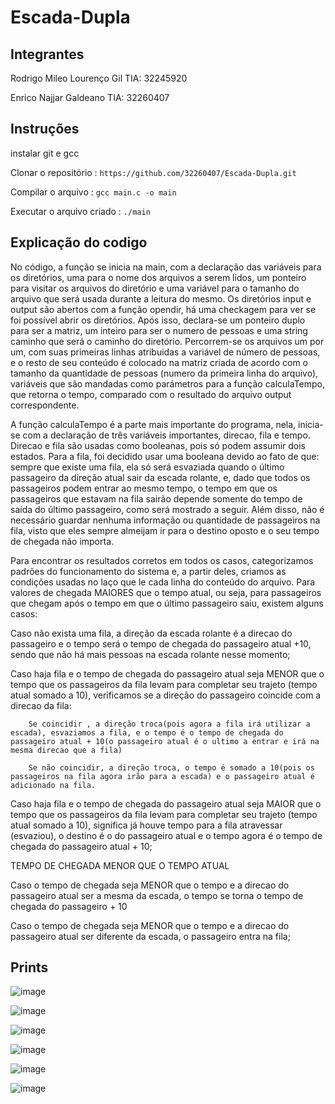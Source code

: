 # Escada-Dupla
## Integrantes
Rodrigo Mileo Lourenço Gil TIA: 32245920

Enrico Najjar Galdeano TIA: 32260407

## Instruções
instalar git e gcc

Clonar o repositório : `https://github.com/32260407/Escada-Dupla.git`

Compilar o arquivo : `gcc main.c -o main`

Executar o arquivo criado : `./main`

## Explicação do codigo


  No código, a função se inicia na main, com a declaração das variáveis para os
diretórios, uma para o nome dos arquivos a serem lidos, um ponteiro para visitar
os arquivos do diretório e uma variável para o tamanho do arquivo que será usada
durante a leitura do mesmo. Os diretórios input e output são abertos com a
função opendir, há uma checkagem para ver se foi possível abrir os diretórios.
Após isso, declara-se um ponteiro duplo para ser a matriz, um inteiro para ser o
numero de pessoas e uma string caminho que será o caminho do diretório.
Percorrem-se os arquivos um por um, com suas primeiras linhas atribuidas a
variável de número de pessoas, e o resto de seu conteúdo é colocado na matriz
criada de acordo com o tamanho da quantidade de pessoas (numero da primeira
linha do arquivo), variáveis que são mandadas como parámetros para a função
calculaTempo, que retorna o tempo, comparado com o resultado do arquivo output
correspondente.

  A função calculaTempo é a parte mais importante do programa, nela, inicia-se
com a declaração de três variáveis importantes, direcao, fila e tempo. Direcao e
fila são usadas como booleanas, pois só podem assumir dois estados. Para a fila,
foi decidido usar uma booleana devido ao fato de que: sempre que existe uma
fila, ela só será esvaziada quando o último passageiro da direção atual sair da
escada rolante, e, dado que todos os passageiros podem entrar ao mesmo tempo, o
tempo em que os passageiros que estavam na fila sairão depende somente do tempo
de saída do último passageiro, como será mostrado a seguir. Além disso, não é
necessário guardar nenhuma informação ou quantidade de passageiros na fila,
visto que eles sempre almeijam ir para o destino oposto e o seu tempo de chegada
não importa.


  Para encontrar os resultados corretos em todos os casos, categorizamos padrões
do funcionamento do sistema e, a partir deles, criamos as condições usadas no
laço que le cada linha do conteúdo do arquivo. Para valores de chegada MAIORES
que o tempo atual, ou seja, para passageiros que chegam após o tempo em que o
último passageiro saiu, existem alguns casos:

  Caso não exista uma fila, a direção da escada rolante é a direcao do passageiro e o tempo será o tempo de chegada do passageiro atual +10, sendo que não há mais pessoas na escada rolante nesse momento; 
  
  Caso haja fila e o tempo de chegada do passageiro atual seja MENOR que o tempo que os passageiros da fila levam para completar seu trajeto (tempo atual somado a 10), verificamos se a direção do passageiro coincide com a direcao da fila:
  
        Se coincidir , a direção troca(pois agora a fila irá utilizar a escada), esvaziamos a fila, e o tempo é o tempo de chegada do passageiro atual + 10(o passageiro atual é o ultimo a entrar e irá na mesma direcao que a fila)
        
        Se não coincidir, a direção troca, o tempo é somado a 10(pois os passageiros na fila agora irão para a escada) e o passageiro atual é adicionado na fila.
        
  Caso haja fila e o tempo de chegada do passageiro atual seja MAIOR que o tempo que os passageiros da fila levam para completar seu trajeto (tempo atual somado a 10), significa já houve tempo para a fila atravessar (esvaziou), o destino é o do passageiro atual e o tempo agora é o tempo de chegada do passageiro atual + 10;


TEMPO DE CHEGADA MENOR QUE O TEMPO ATUAL

  Caso o tempo de chegada seja MENOR que o tempo e a direcao do passageiro atual ser a mesma da escada, o tempo se torna o tempo de chegada do passageiro + 10
  
  Caso o tempo de chegada seja MENOR que o tempo  e a direcao do passageiro atual ser diferente da escada, o passageiro entra na fila;



## Prints
![image](https://github.com/32260407/Escada-Dupla/assets/142501084/a74582e6-4cd1-4551-82c1-b82da4d5024b)

![image](https://github.com/32260407/Escada-Dupla/assets/142501084/dcb24ae2-d278-4541-80b6-9e1cfcfd65bb)

![image](https://github.com/32260407/Escada-Dupla/assets/142501084/4b267f34-623d-4b96-a8bd-419b73b21a06)

![image](https://github.com/32260407/Escada-Dupla/assets/142501084/8bc7a0f3-147e-4167-a637-5174dc669b40)

![image](https://github.com/32260407/Escada-Dupla/assets/142501084/8635f21f-c03f-4b71-8acf-2c05d3c833cf)

![image](https://github.com/32260407/Escada-Dupla/assets/142501084/2824945c-cf34-4b5c-a0c8-50166ab08a51)






